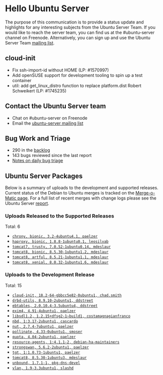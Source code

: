 # Hello Ubuntu Server

The purpose of this communication is to provide a status update and
highlights for any interesting subjects from the Ubuntu Server Team. If
you would like to reach the server team, you can find us at
the #ubuntu-server channel on Freenode. Alternatively, you can sign up
and use the Ubuntu Server Team [mailing list](https://lists.ubuntu.com/mailman/listinfo/ubuntu-server).

## cloud-init

- Fix ssh-import-id without HOME (LP: #1570997)
- Add openSUSE support for development tooling to spin up a test container
- util: add get_linux_distro function to replace platform.dist Robert Schweikert (LP: #1745235)

## Contact the Ubuntu Server team

- Chat on #ubuntu-server on Freenode
- Email the [ubuntu-server mailing list](https://lists.ubuntu.com/mailman/listinfo/ubuntu-server)

## Bug Work and Triage

- 290 in the [backlog]('https://bugs.launchpad.net/~ubuntu-server/+subscribedbugs)
- 143 bugs reviewed since the last report
- [Notes on daily bug triage](https://wiki.ubuntu.com/ServerTeam/KnowledgeBase#Bug_Triage)

## Ubuntu Server Packages

Below is a summary of uploads to the development and supported
releases. Current status of the Debian to Ubuntu merges is tracked on
the [Merge-o-Matic page](https://merges.ubuntu.com/main.html). For a
full list of recent merges with change logs please see the Ubuntu
Server [report](http://reqorts.qa.ubuntu.com/reports/ubuntu-server/merges.html).

### Uploads Released to the Supported Releases

Total: 6

- [`chrony, bionic, 3.2-4ubuntu4.1, paelzer`](https://launchpad.net/ubuntu/+source/chrony/3.2-4ubuntu4.1)
- [`haproxy, bionic, 1.8.8-1ubuntu0.1, leosilvab`](https://launchpad.net/ubuntu/+source/haproxy/1.8.8-1ubuntu0.1)
- [`tomcat7, trusty, 7.0.52-1ubuntu0.14, mdeslaur`](https://launchpad.net/ubuntu/+source/tomcat7/7.0.52-1ubuntu0.14)
- [`tomcat8, bionic, 8.5.30-1ubuntu1.2, mdeslaur`](https://launchpad.net/ubuntu/+source/tomcat8/8.5.30-1ubuntu1.2)
- [`tomcat8, artful, 8.5.21-1ubuntu1.1, mdeslaur`](https://launchpad.net/ubuntu/+source/tomcat8/8.5.21-1ubuntu1.1)
- [`tomcat8, xenial, 8.0.32-1ubuntu1.6, mdeslaur`](https://launchpad.net/ubuntu/+source/tomcat8/8.0.32-1ubuntu1.6)

### Uploads to the Development Release

Total: 15

- [`cloud-init, 18.2-64-gbbcc5e82-0ubuntu1, chad.smith`](https://launchpad.net/ubuntu/+source/cloud-init/18.2-64-gbbcc5e82-0ubuntu1)
- [`drbd-utils, 8.9.10-2ubuntu1, ddstreet`](https://launchpad.net/ubuntu/+source/drbd-utils/8.9.10-2ubuntu1)
- [`ebtables, 2.0.10.4-3.5ubuntu4, ddstreet`](https://launchpad.net/ubuntu/+source/ebtables/2.0.10.4-3.5ubuntu4)
- [`exim4, 4.91-4ubuntu1, paelzer`](https://launchpad.net/ubuntu/+source/exim4/4.91-4ubuntu1)
- [`libsdl1.2, 1.2.15+dfsg2-1~build1, costamagnagianfranco`](https://launchpad.net/ubuntu/+source/libsdl1.2/1.2.15+dfsg2-1~build1)
- [`nbd, 1:3.17-2ubuntu1, cascardo`](https://launchpad.net/ubuntu/+source/nbd/1:3.17-2ubuntu1)
- [`nut, 2.7.4-7ubuntu1, paelzer`](https://launchpad.net/ubuntu/+source/nut/2.7.4-7ubuntu1)
- [`pollinate, 4.33-0ubuntu1, smoser`](https://launchpad.net/ubuntu/+source/pollinate/4.33-0ubuntu1)
- [`quota, 4.04-2ubuntu1, paelzer`](https://launchpad.net/ubuntu/+source/quota/4.04-2ubuntu1)
- [`resource-agents, 1:4.1.1-2, debian-ha-maintainers`](https://launchpad.net/ubuntu/+source/resource-agents/1:4.1.1-2)
- [`strongswan, 5.6.2-2ubuntu1, paelzer`](https://launchpad.net/ubuntu/+source/strongswan/5.6.2-2ubuntu1)
- [`tgt, 1:1.0.73-1ubuntu1, paelzer`](https://launchpad.net/ubuntu/+source/tgt/1:1.0.73-1ubuntu1)
- [`tomcat8, 8.5.30-1ubuntu3, mdeslaur`](https://launchpad.net/ubuntu/+source/tomcat8/8.5.30-1ubuntu3)
- [`unbound, 1.7.1-1, pkg-dns-devel`](https://launchpad.net/ubuntu/+source/unbound/1.7.1-1)
- [`vlan, 1.9-3.3ubuntu1, slashd`](https://launchpad.net/ubuntu/+source/vlan/1.9-3.3ubuntu1)

